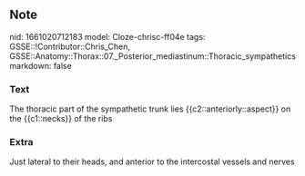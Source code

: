 ## Note
nid: 1661020712183
model: Cloze-chrisc-ff04e
tags: GSSE::!Contributor::Chris_Chen, GSSE::Anatomy::Thorax::07._Posterior_mediastinum::Thoracic_sympathetics
markdown: false

### Text
The thoracic part of the sympathetic trunk lies {{c2::anteriorly::aspect}} on the {{c1::necks}} of the ribs

### Extra
Just lateral to their heads, and anterior to the intercostal vessels and nerves
